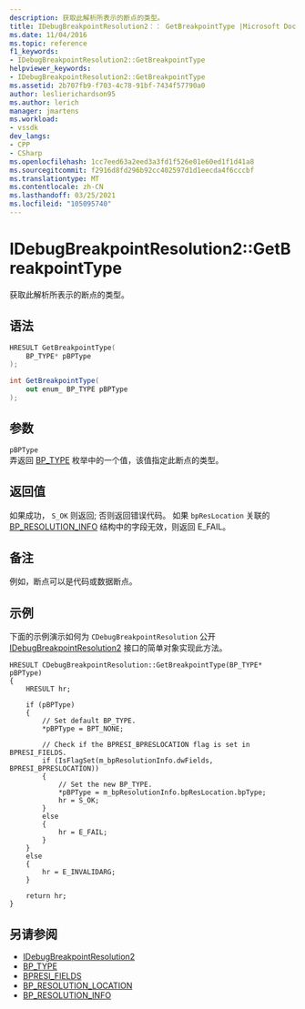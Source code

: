 ```yaml
---
description: 获取此解析所表示的断点的类型。
title: IDebugBreakpointResolution2：： GetBreakpointType |Microsoft Docs
ms.date: 11/04/2016
ms.topic: reference
f1_keywords:
- IDebugBreakpointResolution2::GetBreakpointType
helpviewer_keywords:
- IDebugBreakpointResolution2::GetBreakpointType
ms.assetid: 2b707fb9-f703-4c78-91bf-7434f57790a0
author: leslierichardson95
ms.author: lerich
manager: jmartens
ms.workload:
- vssdk
dev_langs:
- CPP
- CSharp
ms.openlocfilehash: 1cc7eed63a2eed3a3fd1f526e01e60ed1f1d41a8
ms.sourcegitcommit: f2916d8fd296b92cc402597d1d1eecda4f6cccbf
ms.translationtype: MT
ms.contentlocale: zh-CN
ms.lasthandoff: 03/25/2021
ms.locfileid: "105095740"
---
```

# <a name="idebugbreakpointresolution2getbreakpointtype"></a>IDebugBreakpointResolution2::GetBreakpointType
获取此解析所表示的断点的类型。

## <a name="syntax"></a>语法

```cpp
HRESULT GetBreakpointType( 
    BP_TYPE* pBPType
);
```

```csharp
int GetBreakpointType( 
    out enum_ BP_TYPE pBPType
);
```

## <a name="parameters"></a>参数
`pBPType`\
弄返回 [BP_TYPE](../../../extensibility/debugger/reference/bp-type.md) 枚举中的一个值，该值指定此断点的类型。

## <a name="return-value"></a>返回值
如果成功， `S_OK` 则返回; 否则返回错误代码。 如果 `bpResLocation` 关联的 [BP_RESOLUTION_INFO](../../../extensibility/debugger/reference/bp-resolution-info.md) 结构中的字段无效，则返回 E_FAIL。

## <a name="remarks"></a>备注
例如，断点可以是代码或数据断点。

## <a name="example"></a>示例
下面的示例演示如何为 `CDebugBreakpointResolution` 公开 [IDebugBreakpointResolution2](../../../extensibility/debugger/reference/idebugbreakpointresolution2.md) 接口的简单对象实现此方法。

```
HRESULT CDebugBreakpointResolution::GetBreakpointType(BP_TYPE* pBPType)
{
    HRESULT hr;

    if (pBPType)
    {
        // Set default BP_TYPE.
        *pBPType = BPT_NONE;

        // Check if the BPRESI_BPRESLOCATION flag is set in BPRESI_FIELDS.
        if (IsFlagSet(m_bpResolutionInfo.dwFields, BPRESI_BPRESLOCATION))
        {
            // Set the new BP_TYPE.
            *pBPType = m_bpResolutionInfo.bpResLocation.bpType;
            hr = S_OK;
        }
        else
        {
            hr = E_FAIL;
        }
    }
    else
    {
        hr = E_INVALIDARG;
    }

    return hr;
}
```

## <a name="see-also"></a>另请参阅
- [IDebugBreakpointResolution2](../../../extensibility/debugger/reference/idebugbreakpointresolution2.md)
- [BP_TYPE](../../../extensibility/debugger/reference/bp-type.md)
- [BPRESI_FIELDS](../../../extensibility/debugger/reference/bpresi-fields.md)
- [BP_RESOLUTION_LOCATION](../../../extensibility/debugger/reference/bp-resolution-location.md)
- [BP_RESOLUTION_INFO](../../../extensibility/debugger/reference/bp-resolution-info.md)
